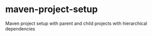# maven-project-setup
Maven project setup with parent and child projects with hierarchical dependencies
